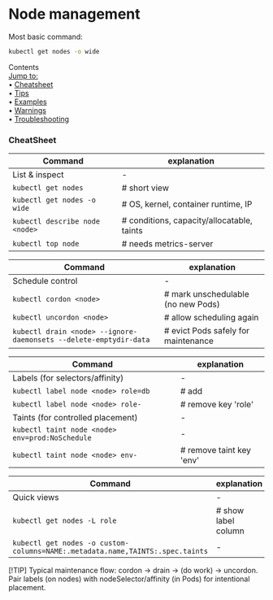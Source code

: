 # Node management

Most basic command:
```bash
kubectl get nodes -o wide
```

Contents <br>
[Jump to:](#) <br> 
• [Cheatsheet](#cheatsheet) <br>
• [Tips](#) <br>
• [Examples](#minimal-pod-yaml) <br>
• [Warnings](#Warnings) <br>
• [Troubleshooting](#troubleshooting) <br>

### CheatSheet

| Command | explanation |
|---------|-------------|
| List & inspect | - |
|`kubectl get nodes`                            |# short view |
|`kubectl get nodes -o wide`                    |# OS, kernel, container runtime, IP |
|`kubectl describe node <node>`                 |# conditions, capacity/allocatable, taints |
|`kubectl top node`                             |# needs metrics-server |

| Command | explanation |
|---------|-------------|
| Schedule control | - |
| `kubectl cordon <node>`                       |# mark unschedulable (no new Pods) |
| `kubectl uncordon <node> `                    |# allow scheduling again |
| `kubectl drain <node> --ignore-daemonsets --delete-emptydir-data` | # evict Pods safely for maintenance |

| Command | explanation |
|---------|-------------|
| Labels (for selectors/affinity) | - |
| `kubectl label node <node> role=db`           | # add|
| `kubectl label node <node> role- `            | # remove key 'role' |
| Taints (for controlled placement) | - |
| `kubectl taint node <node> env=prod:NoSchedule` | - |
| `kubectl taint node <node> env-`               | # remove taint key 'env'|

| Command | explanation |
|---------|-------------|
| Quick views | - |
| `kubectl get nodes -L role`                   | # show label column |
| `kubectl get nodes -o custom-columns=NAME:.metadata.name,TAINTS:.spec.taints` | - |

[!TIP]
Typical maintenance flow: cordon → drain → (do work) → uncordon.
Pair labels (on nodes) with nodeSelector/affinity (in Pods) for intentional placement.
